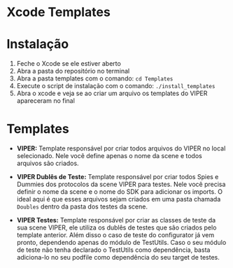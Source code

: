 # Xcode Templates

Instalação
=====================

1. Feche o Xcode se ele estiver aberto
2. Abra a pasta do repositório no terminal
3. Abra a pasta templates com o comando: `cd Templates`
4. Execute o script de instalação com o comando: `./install_templates`
5. Abra o xcode e veja se ao criar um arquivo os templates do VIPER apareceram no final


Templates
=====================

- **VIPER:** Template responsável por criar todos arquivos do VIPER no local selecionado. Nele você define apenas o nome da scene e todos arquivos são criados.

- **VIPER Dublês de Teste:** Template responsável por criar todos Spies e Dummies dos protocolos da scene VIPER para testes. Nele você precisa definir o nome da scene e o nome do SDK para adicionar os imports. O ideal aqui é que esses arquivos sejam criados em uma pasta chamada `Doubles` dentro da pasta dos testes da scene.

- **VIPER Testes:** Template responsável por criar as classes de teste da sua scene VIPER, ele utiliza os dublês de testes que são criados pelo template anterior. Além disso o caso de teste do configurator já vem pronto, dependendo apenas do módulo de TestUtils. Caso o seu módulo de teste não tenha declarado o TestUtils como dependência, basta adiciona-lo no seu podfile como dependência do seu target de testes.